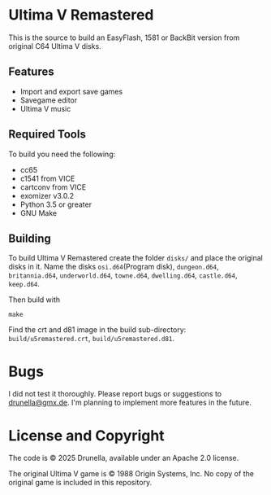 # Ultima V Remastered
This is the source to build an EasyFlash, 1581 or BackBit version from original C64 Ultima V disks.

## Features
* Import and export save games
* Savegame editor
* Ultima V music

## Required Tools
To build you need the following:
* cc65
* c1541 from VICE
* cartconv from VICE
* exomizer v3.0.2
* Python 3.5 or greater
* GNU Make

## Building
To build Ultima V Remastered create the folder `disks/` and place the
original disks in it. Name the disks `osi.d64`(Program disk), `dungeon.d64`, 
`britannia.d64`, `underworld.d64`, `towne.d64`, `dwelling.d64`, `castle.d64`, 
`keep.d64`.

Then build with

```
make
```

Find the crt and d81 image in the build sub-directory:
`build/u5remastered.crt`, 
`build/u5remastered.d81`.

# Bugs

I did not test it thoroughly. Please report bugs or suggestions to drunella@gmx.de.
I'm planning to implement more features in the future.

# License and Copyright

The code is © 2025 Drunella, available under an Apache 2.0 license.

The original Ultima V game is © 1988 Origin Systems, Inc. 
No copy of the original game is included in this repository.
